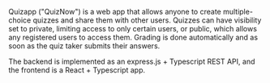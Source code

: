 Quizapp ("QuizNow") is a web app that allows anyone to create multiple-choice quizzes and share them with other users. Quizzes can have visibility set to private,
limiting access to only certain users, or public, which allows any registered users to access them. Grading is done automatically and as soon as the quiz taker
submits their answers.

The backend is implemented as an express.js + Typescript REST API, and the frontend is a React + Typescript app.
